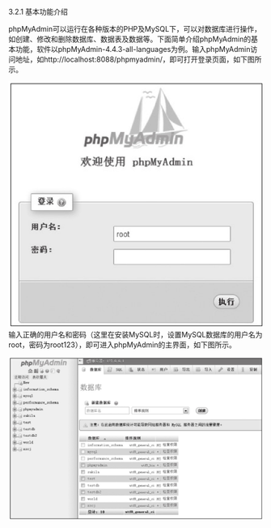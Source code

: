 #### 
  3.2.1 基本功能介绍


phpMyAdmin可以运行在各种版本的PHP及MySQL下，可以对数据库进行操作，如创建、修改和删除数据库、数据表及数据等。下面简单介绍phpMyAdmin的基本功能，软件以phpMyAdmin-4.4.3-all-languages为例。输入phpMyAdmin访问地址，如http://localhost:8088/phpmyadmin/，即可打开登录页面，如下图所示。

![Figure-0074-85.jpg](../images/Figure-0074-85.jpg)
输入正确的用户名和密码（这里在安装MySQL时，设置MySQL数据库的用户名为root，密码为root123），即可进入phpMyAdmin的主界面，如下图所示。

![Figure-0075-86.jpg](../images/Figure-0075-86.jpg)
